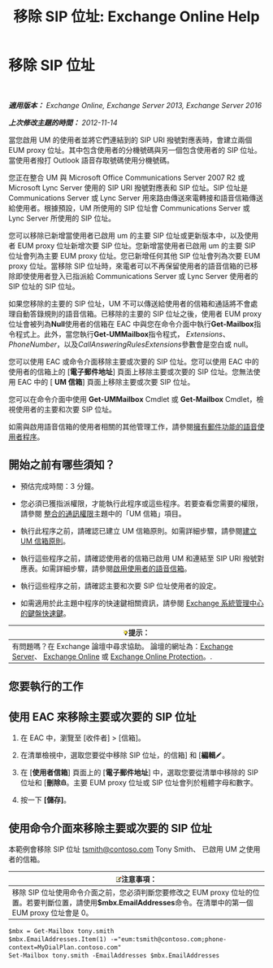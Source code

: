 ﻿---
title: '移除 SIP 位址: Exchange Online Help'
TOCTitle: 移除 SIP 位址
ms:assetid: eaaff0b0-7d85-4845-a7b8-ac22b42bc415
ms:mtpsurl: https://technet.microsoft.com/zh-tw/library/JJ662761(v=EXCHG.150)
ms:contentKeyID: 50554077
ms.date: 05/23/2018
mtps_version: v=EXCHG.150
ms.translationtype: MT
---

# 移除 SIP 位址

 

_**適用版本：** Exchange Online, Exchange Server 2013, Exchange Server 2016_

_**上次修改主題的時間：** 2012-11-14_

當您啟用 UM 的使用者並將它們連結到的 SIP URI 撥號對應表時，會建立兩個 EUM proxy 位址。其中包含使用者的分機號碼與另一個包含使用者的 SIP 位址。當使用者撥打 Outlook 語音存取號碼使用分機號碼。

您正在整合 UM 與 Microsoft Office Communications Server 2007 R2 或 Microsoft Lync Server 使用的 SIP URI 撥號對應表和 SIP 位址。SIP 位址是 Communications Server 或 Lync Server 用來路由傳送來電轉接和語音信箱傳送給使用者。根據預設，UM 所使用的 SIP 位址會 Communications Server 或 Lync Server 所使用的 SIP 位址。

您可以移除已新增當使用者已啟用 um 的主要 SIP 位址或更新版本中，以及使用者 EUM proxy 位址新增次要 SIP 位址。您新增當使用者已啟用 um 的主要 SIP 位址會列為主要 EUM proxy 位址。您已新增任何其他 SIP 位址會列為次要 EUM proxy 位址。當移除 SIP 位址時，來電者可以不再保留使用者的語音信箱的已移除即使使用者登入已指派給 Communications Server 或 Lync Server 使用者的 SIP 位址的 SIP 位址。

如果您移除的主要的 SIP 位址，UM 不可以傳送給使用者的信箱和通話將不會處理自動答錄規則的語音信箱。已移除的主要的 SIP 位址之後，使用者 EUM proxy 位址會被列為**Null**使用者的信箱在 EAC 中與您在命令介面中執行**Get-Mailbox**指令程式上。此外，當您執行**Get-UMMailbox**指令程式， *Extensions*、 *PhoneNumber*，以及*CallAnsweringRulesExtensions*參數會是空白或 null。

您可以使用 EAC 或命令介面移除主要或次要的 SIP 位址。您可以使用 EAC 中的使用者的信箱上的 \[**電子郵件地址**\] 頁面上移除主要或次要的 SIP 位址。您無法使用 EAC 中的 \[ **UM 信箱**\] 頁面上移除主要或次要 SIP 位址。

您可以在命令介面中使用 **Get-UMMailbox** Cmdlet 或 **Get-Mailbox** Cmdlet，檢視使用者的主要和次要 SIP 位址。

如需與啟用語音信箱的使用者相關的其他管理工作，請參閱[擁有郵件功能的語音使用者程序](voice-mail-enabled-user-procedures-exchange-2013-help.md)。

## 開始之前有哪些須知？

  - 預估完成時間：3 分鐘。

  - 您必須已獲指派權限，才能執行此程序或這些程序。若要查看您需要的權限，請參閱 [整合的通訊權限](unified-messaging-permissions-exchange-2013-help.md)主題中的「UM 信箱」項目。

  - 執行此程序之前，請確認已建立 UM 信箱原則。如需詳細步驟，請參閱[建立 UM 信箱原則](create-a-um-mailbox-policy-exchange-2013-help.md)。

  - 執行這些程序之前，請確認使用者的信箱已啟用 UM 和連結至 SIP URI 撥號對應表。如需詳細步驟，請參閱[啟用使用者的語音信箱](enable-a-user-for-voice-mail-exchange-2013-help.md)。

  - 執行這些程序之前，請確認主要和次要 SIP 位址使用者的設定。

  - 如需適用於此主題中程序的快速鍵相關資訊，請參閱 [Exchange 系統管理中心的鍵盤快速鍵](keyboard-shortcuts-in-the-exchange-admin-center-exchange-online-protection-help.md)。

<table>
<thead>
<tr class="header">
<th><img src="images/Bb124558.tip(EXCHG.150).gif" title="提示" alt="提示" />提示：</th>
</tr>
</thead>
<tbody>
<tr class="odd">
<td>有問題嗎？在 Exchange 論壇中尋求協助。 論壇的網址為：<a href="https://go.microsoft.com/fwlink/p/?linkid=60612">Exchange Server</a>、 <a href="https://go.microsoft.com/fwlink/p/?linkid=267542">Exchange Online</a> 或 <a href="https://go.microsoft.com/fwlink/p/?linkid=285351">Exchange Online Protection</a>。.</td>
</tr>
</tbody>
</table>


## 您要執行的工作

## 使用 EAC 來移除主要或次要的 SIP 位址

1.  在 EAC 中，瀏覽至 \[收件者\] \> \[信箱\]。

2.  在清單檢視中，選取您要從中移除 SIP 位址，的信箱\] 和 \[**編輯**![編輯圖示](images/JJ218640.6f53ccb2-1f13-4c02-bea0-30690e6ea71d(EXCHG.150).gif "編輯圖示")。

3.  在 \[**使用者信箱**\] 頁面上的 \[**電子郵件地址**\] 中，選取您要從清單中移除的 SIP 位址和 \[**刪除**![刪除圖示](images/JJ651670.14f639f6-61e8-4418-bbfb-0db14de9d2f5(EXCHG.150).gif "刪除圖示")。主要 EUM proxy 位址或 SIP 位址會列於粗體字母和數字。

4.  按一下 **\[儲存\]**。

## 使用命令介面來移除主要或次要的 SIP 位址

本範例會移除 SIP 位址 tsmith@contoso.com Tony Smith、 已啟用 UM 之使用者的信箱。

<table>
<thead>
<tr class="header">
<th><img src="images/Bb124558.note(EXCHG.150).gif" title="注意事項" alt="注意事項" />注意事項：</th>
</tr>
</thead>
<tbody>
<tr class="odd">
<td>移除 SIP 位址使用命令介面之前，您必須判斷您要修改之 EUM proxy 位址的位置。若要判斷位置，請使用<strong>$mbx.EmailAddresses</strong>命令。在清單中的第一個 EUM proxy 位址會是 0。</td>
</tr>
</tbody>
</table>


    $mbx = Get-Mailbox tony.smith
    $mbx.EmailAddresses.Item(1) -="eum:tsmith@contoso.com;phone-context=MyDialPlan.contoso.com"
    Set-Mailbox tony.smith -EmailAddresses $mbx.EmailAddresses

